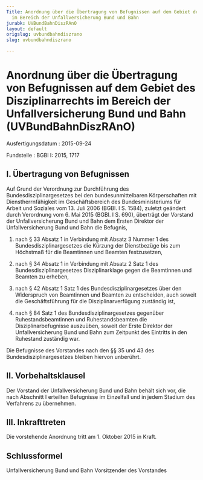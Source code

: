 ```yaml
---
Title: Anordnung über die Übertragung von Befugnissen auf dem Gebiet des Disziplinarrechts
  im Bereich der Unfallversicherung Bund und Bahn
jurabk: UVBundBahnDiszRAnO
layout: default
origslug: uvbundbahndiszrano
slug: uvbundbahndiszrano

---
```


# Anordnung über die Übertragung von Befugnissen auf dem Gebiet des Disziplinarrechts im Bereich der Unfallversicherung Bund und Bahn (UVBundBahnDiszRAnO)

Ausfertigungsdatum
:   2015-09-24

Fundstelle
:   BGBl I: 2015, 1717


## I. Übertragung von Befugnissen

Auf Grund der Verordnung zur Durchführung des Bundesdisziplinargesetzes bei den bundesunmittelbaren Körperschaften mit Dienstherrnfähigkeit im Geschäftsbereich des Bundesministeriums für Arbeit und Soziales vom 13. Juli 2006 (BGBl. I S. 1584), zuletzt geändert durch Verordnung vom 6. Mai 2015 (BGBl. I S. 690), überträgt der Vorstand der Unfallversicherung Bund und Bahn dem Ersten Direktor der Unfallversicherung Bund und Bahn die Befugnis,

1.  nach § 33 Absatz 1 in Verbindung mit Absatz 3 Nummer 1 des Bundesdisziplinargesetzes die Kürzung der Dienstbezüge bis zum Höchstmaß für die Beamtinnen und Beamten festzusetzen,


2.  nach § 34 Absatz 1 in Verbindung mit Absatz 2 Satz 1 des Bundesdisziplinargesetzes Disziplinarklage gegen die Beamtinnen und Beamten zu erheben,


3.  nach § 42 Absatz 1 Satz 1 des Bundesdisziplinargesetzes über den Widerspruch von Beamtinnen und Beamten zu entscheiden, auch soweit die Geschäftsführung für die Disziplinarverfügung zuständig ist,


4.  nach § 84 Satz 1 des Bundesdisziplinargesetzes gegenüber Ruhestandsbeamtinnen und Ruhestandsbeamten die Disziplinarbefugnisse auszuüben, soweit der Erste Direktor der Unfallversicherung Bund und Bahn zum Zeitpunkt des Eintritts in den Ruhestand zuständig war.




Die Befugnisse des Vorstandes nach den §§ 35 und 43 des Bundesdisziplinargesetzes bleiben hiervon unberührt.


## II. Vorbehaltsklausel

Der Vorstand der Unfallversicherung Bund und Bahn behält sich vor, die nach Abschnitt I erteilten Befugnisse im Einzelfall und in jedem Stadium des Verfahrens zu übernehmen.


## III. Inkrafttreten

Die vorstehende Anordnung tritt am 1. Oktober 2015 in Kraft.


## Schlussformel

Unfallversicherung Bund und Bahn
Vorsitzender des Vorstandes

